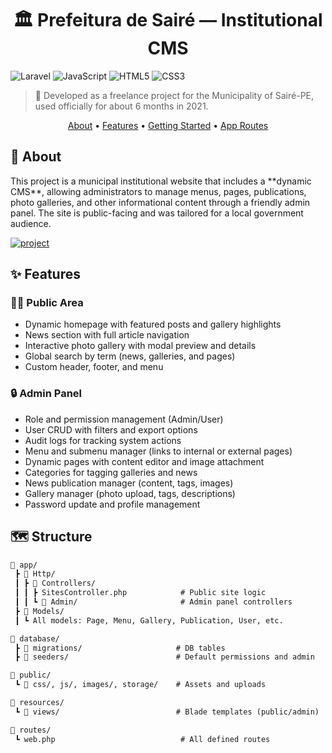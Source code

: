 <h1 align="center" style="font-weight: bold;">🏛️ Prefeitura de Sairé — Institutional CMS</h1>

![Laravel](https://img.shields.io/badge/laravel-%23FF2D20.svg?style=for-the-badge&logo=laravel&logoColor=white)
![JavaScript](https://img.shields.io/badge/javascript-%23000000.svg?style=for-the-badge&logo=javascript)
![HTML5](https://img.shields.io/badge/html5-%23E34F26.svg?style=for-the-badge&logo=html5&logoColor=white)
![CSS3](https://img.shields.io/badge/css3-%231572B6.svg?style=for-the-badge&logo=css3&logoColor=white)

> 📍 Developed as a freelance project for the Municipality of Sairé-PE, used officially for about 6 months in 2021.

<p align="center">
  <a href="#about">About</a> •
  <a href="#features">Features</a> •
  <a href="#started">Getting Started</a> •
  <a href="#routes">App Routes</a>
</p>

<h2 id="about">📌 About</h2>

<p>
This project is a municipal institutional website that includes a **dynamic CMS**, allowing administrators to manage menus, pages, publications, photo galleries, and other informational content through a friendly admin panel. The site is public-facing and was tailored for a local government audience.
</p>

[![project](https://img.shields.io/badge/📱Visit_this_project-000?style=for-the-badge&logo=project)](https://byissa.tech/)


<h2 id="features">✨ Features</h2>

### 🧑‍💼 Public Area

- Dynamic homepage with featured posts and gallery highlights
- News section with full article navigation
- Interactive photo gallery with modal preview and details
- Global search by term (news, galleries, and pages)
- Custom header, footer, and menu

### 🔒 Admin Panel

- Role and permission management (Admin/User)
- User CRUD with filters and export options
- Audit logs for tracking system actions
- Menu and submenu manager (links to internal or external pages)
- Dynamic pages with content editor and image attachment
- Categories for tagging galleries and news
- News publication manager (content, tags, images)
- Gallery manager (photo upload, tags, descriptions)
- Password update and profile management

<h2 id="features">🗺️ Structure</h2>

```txt
📁 app/
 ┣ 📂 Http/
 ┃ ┣ 📂 Controllers/
 ┃ ┃ ┣ SitesController.php            # Public site logic
 ┃ ┃ ┗ 📂 Admin/                       # Admin panel controllers
 ┣ 📂 Models/
 ┃ ┗ All models: Page, Menu, Gallery, Publication, User, etc.

📁 database/
 ┣ 📂 migrations/                     # DB tables
 ┣ 📂 seeders/                        # Default permissions and admin

📁 public/
 ┗ 📂 css/, js/, images/, storage/    # Assets and uploads

📁 resources/
 ┗ 📂 views/                          # Blade templates (public/admin)

📁 routes/
 ┗ web.php                            # All defined routes
 ```
